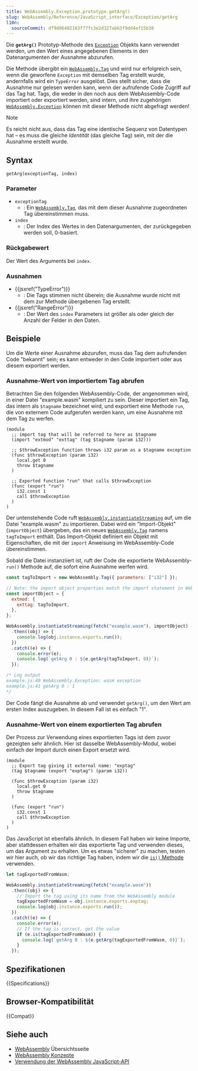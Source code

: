 ```yaml
---
title: WebAssembly.Exception.prototype.getArg()
slug: WebAssembly/Reference/JavaScript_interface/Exception/getArg
l10n:
  sourceCommit: df9d06402163f77fc3e2d327ab63f9dd4af15b38
---
```


Die **`getArg()`** Prototyp-Methode des [`Exception`](/de/docs/WebAssembly/Reference/JavaScript_interface/Exception) Objekts kann verwendet werden, um den Wert eines angegebenen Elements in den Datenargumenten der Ausnahme abzurufen.

Die Methode übergibt ein [`WebAssembly.Tag`](/de/docs/WebAssembly/Reference/JavaScript_interface/Tag) und wird nur erfolgreich sein, wenn die geworfene `Exception` mit demselben Tag erstellt wurde, andernfalls wird ein `TypeError` ausgelöst. Dies stellt sicher, dass die Ausnahme nur gelesen werden kann, wenn der aufrufende Code Zugriff auf das Tag hat. Tags, die weder in den noch aus dem WebAssembly-Code importiert oder exportiert werden, sind intern, und ihre zugehörigen [`WebAssembly.Exception`](/de/docs/WebAssembly/Reference/JavaScript_interface/Exception) können mit dieser Methode nicht abgefragt werden!

> [!NOTE]
> Es reicht nicht aus, dass das Tag eine identische Sequenz von Datentypen hat – es muss die gleiche _Identität_ (das gleiche Tag) sein, mit der die Ausnahme erstellt wurde.

## Syntax

```js-nolint
getArg(exceptionTag, index)
```

### Parameter

- `exceptionTag`
  - : Ein [`WebAssembly.Tag`](/de/docs/WebAssembly/Reference/JavaScript_interface/Tag), das mit dem dieser Ausnahme zugeordneten Tag übereinstimmen muss.
- `index`
  - : Der Index des Wertes in den Datenargumenten, der zurückgegeben werden soll, 0-basiert.

### Rückgabewert

Der Wert des Arguments bei `index`.

### Ausnahmen

- {{jsxref("TypeError")}}
  - : Die Tags stimmen nicht überein; die Ausnahme wurde nicht mit dem zur Methode übergebenen Tag erstellt.
- {{jsxref("RangeError")}}
  - : Der Wert des `index` Parameters ist größer als oder gleich der Anzahl der Felder in den Daten.

## Beispiele

Um die Werte einer Ausnahme abzurufen, muss das Tag dem aufrufenden Code "bekannt" sein; es kann entweder in den Code importiert oder aus diesem exportiert werden.

### Ausnahme-Wert von importiertem Tag abrufen

Betrachten Sie den folgenden WebAssembly-Code, der angenommen wird, in einer Datei "example.wasm" kompiliert zu sein. Dieser importiert ein Tag, das intern als `$tagname` bezeichnet wird, und exportiert eine Methode `run`, die von externem Code aufgerufen werden kann, um eine Ausnahme mit dem Tag zu werfen.

```wasm
(module
  ;; import tag that will be referred to here as $tagname
  (import "extmod" "exttag" (tag $tagname (param i32)))

  ;; $throwException function throws i32 param as a $tagname exception
  (func $throwException (param i32)
    local.get 0
    throw $tagname
  )

  ;; Exported function "run" that calls $throwException
  (func (export "run")
    i32.const 1
    call $throwException
  )
)
```

Der untenstehende Code ruft [`WebAssembly.instantiateStreaming`](/de/docs/WebAssembly/Reference/JavaScript_interface/instantiateStreaming_static) auf, um die Datei "example.wasm" zu importieren. Dabei wird ein "Import-Objekt" (`importObject`) übergeben, das ein neues [`WebAssembly.Tag`](/de/docs/WebAssembly/Reference/JavaScript_interface/Tag) namens `tagToImport` enthält. Das Import-Objekt definiert ein Objekt mit Eigenschaften, die mit der `import` Anweisung im WebAssembly-Code übereinstimmen.

Sobald die Datei instanziiert ist, ruft der Code die exportierte WebAssembly-`run()` Methode auf, die sofort eine Ausnahme werfen wird.

```js
const tagToImport = new WebAssembly.Tag({ parameters: ["i32"] });

// Note: the import object properties match the import statement in WebAssembly code!
const importObject = {
  extmod: {
    exttag: tagToImport,
  },
};

WebAssembly.instantiateStreaming(fetch("example.wasm"), importObject)
  .then((obj) => {
    console.log(obj.instance.exports.run());
  })
  .catch((e) => {
    console.error(e);
    console.log(`getArg 0 : ${e.getArg(tagToImport, 0)}`);
  });

/* Log output
example.js:40 WebAssembly.Exception: wasm exception
example.js:41 getArg 0 : 1
*/
```

Der Code fängt die Ausnahme ab und verwendet `getArg()`, um den Wert am ersten Index auszugeben. In diesem Fall ist es einfach "1".

### Ausnahme-Wert von einem exportierten Tag abrufen

Der Prozess zur Verwendung eines exportierten Tags ist dem zuvor gezeigten sehr ähnlich. Hier ist dasselbe WebAssembly-Modul, wobei einfach der Import durch einen Export ersetzt wird.

```wasm
(module
  ;; Export tag giving it external name: "exptag"
  (tag $tagname (export "exptag") (param i32))

  (func $throwException (param i32)
    local.get 0
    throw $tagname
  )

  (func (export "run")
    i32.const 1
    call $throwException
  )
)
```

Das JavaScript ist ebenfalls ähnlich. In diesem Fall haben wir keine Importe, aber stattdessen erhalten wir das exportierte Tag und verwenden dieses, um das Argument zu erhalten. Um es etwas "sicherer" zu machen, testen wir hier auch, ob wir das richtige Tag haben, indem wir die [`is()` Methode](/de/docs/WebAssembly/Reference/JavaScript_interface/Exception/is) verwenden.

```js
let tagExportedFromWasm;

WebAssembly.instantiateStreaming(fetch("example.wasm"))
  .then((obj) => {
    // Import the tag using its name from the WebAssembly module
    tagExportedFromWasm = obj.instance.exports.exptag;
    console.log(obj.instance.exports.run());
  })
  .catch((e) => {
    console.error(e);
    // If the tag is correct, get the value
    if (e.is(tagExportedFromWasm)) {
      console.log(`getArg 0 : ${e.getArg(tagExportedFromWasm, 0)}`);
    }
  });
```

## Spezifikationen

{{Specifications}}

## Browser-Kompatibilität

{{Compat}}

## Siehe auch

- [WebAssembly](/de/docs/WebAssembly) Übersichtsseite
- [WebAssembly Konzepte](/de/docs/WebAssembly/Guides/Concepts)
- [Verwendung der WebAssembly JavaScript-API](/de/docs/WebAssembly/Guides/Using_the_JavaScript_API)
